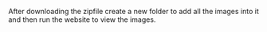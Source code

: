 After downloading the zipfile create a new folder to add all the images into it and then run the website to view the images.

